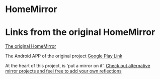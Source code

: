 # HomeMirror





Links from the original HomeMirror
===

[The original HomeMirror](https://github.com/HannahMitt/HomeMirror)

The Android APP of the original project
[Google Play Link](https://play.google.com/store/apps/details?id=com.morristaedt.mirror)


At the heart of this project, is 'put a mirror on it'. [Check out alternative mirror projects and feel free to add your own reflections](https://github.com/HannahMitt/HomeMirror/wiki/Other-mirror-projects-with-alternate-technologies)
